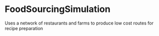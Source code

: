 # FoodSourcingSimulation
Uses a network of restaurants and farms to produce low cost routes for recipe preparation
